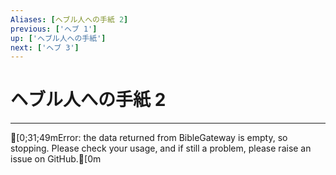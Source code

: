 ```yaml
---
Aliases: [ヘブル人への手紙 2]
previous: ['ヘブ 1']
up: ['ヘブル人への手紙']
next: ['ヘブ 3']
---
```

# ヘブル人への手紙 2

***
[0;31;49mError: the data returned from BibleGateway is empty, so stopping. Please check your usage, and if still a problem, please raise an issue on GitHub.[0m
